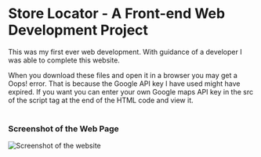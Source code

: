 # Store Locator - A Front-end Web Development Project

This was my first ever web development. With guidance of a developer I was able to complete this website.

When you download these files and open it in a browser you may get a Oops! error. That is because the Google API key I have used might have expired. If you want you can enter  your own Google maps API key in the src of the script tag at the end of the HTML code and view it.<br /><br />

### Screenshot of the Web Page
![Screenshot of the website](https://user-images.githubusercontent.com/48171972/176883081-cc43efc4-865c-42ea-af0c-fd43ea2dd1de.png)
